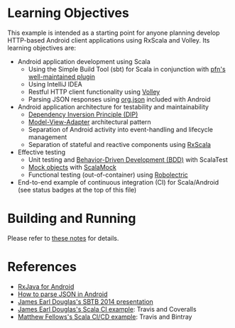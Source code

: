 <!---
[![Build Status](https://travis-ci.org/LoyolaChicagoCode/clickcounter-android-rxscala.svg?branch=master)](https://travis-ci.org/LoyolaChicagoCode/clickcounter-android-rxscala) 
[![Coverage Status](https://img.shields.io/coveralls/LoyolaChicagoCode/clickcounter-android-rxscala.svg)](https://coveralls.io/r/LoyolaChicagoCode/clickcounter-android-rxscala) 
[![Download](https://api.bintray.com/packages/loyolachicagocode/generic/clickcounter-android-rxscala/images/download.svg) ](https://bintray.com/loyolachicagocode/generic/clickcounter-android-rxscala/_latestVersion)
-->

# Learning Objectives

This example is intended as a starting point for anyone planning
develop HTTP-based Android client applications using RxScala and
Volley. Its learning objectives are:

- Android application development using Scala
    - Using the Simple Build Tool (sbt) for Scala in conjunction with
      [pfn's well-maintained plugin](https://github.com/pfn/android-sdk-plugin)
    - Using IntelliJ IDEA
	- Restful HTTP client functionality using [Volley](http://developer.android.com/training/volley)
	- Parsing JSON responses using [org.json](http://developer.android.com/reference/org/json/package-summary.html)
	  included with Android
- Android application architecture for testability and maintainability
    - [Dependency Inversion Principle (DIP)](http://en.wikipedia.org/wiki/Dependency_inversion_principle)
    - [Model-View-Adapter](http://en.wikipedia.org/wiki/Model-view-adapter) architectural pattern
    - Separation of Android activity into event-handling and lifecycle management
    - Separation of stateful and reactive components using [RxScala](http://rxscala.github.io)
- Effective testing
    - Unit testing and [Behavior-Driven Development (BDD)](http://en.wikipedia.org/wiki/Behavior-driven_development) 
      with ScalaTest
    - [Mock objects](http://en.wikipedia.org/wiki/Mock_object) with [ScalaMock](http://scalamock.org/)
    - Functional testing (out-of-container) using [Robolectric](http://robolectric.org/)
- End-to-end example of continuous integration (CI) for Scala/Android (see status badges at the top of this file)

# Building and Running

Please refer to [these notes](https://github.com/LoyolaChicagoBooks/lucoodevcourse/blob/master/source/scalaandroiddev.rst) for details.

# References

- [RxJava for Android](http://code.hootsuite.com/observing-observables-in-mobile-rxjava-for-android)
- [How to parse JSON in Android](http://stackoverflow.com/questions/9605913/how-to-parse-json-in-android)
- [James Earl Douglas's SBTB 2014 presentation](https://www.youtube.com/watch?v=sZYAFWTyOlE)
- [James Earl Douglas's Scala CI example](https://github.com/earldouglas/scala-ci): Travis and Coveralls
- [Matthew Fellows's Scala CI/CD example](http://www.onegeek.com.au/scala/setting-up-travis-ci-for-scala): Travis and Bintray
